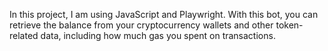 In this project, I am using JavaScript and Playwright. With this bot, you can retrieve the balance from your cryptocurrency wallets and other token-related data, including how much gas you spent on transactions.




